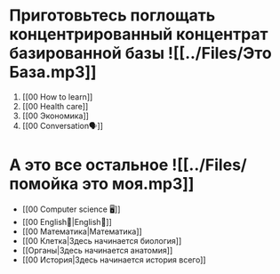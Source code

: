 # Приготовьтесь поглощать концентрированный концентрат базированной базы ![[../Files/Это База.mp3]]
1. [[00 How to learn]]
2. [[00 Health care]]
3. [[00 Экономика]]
4. [[00 Conversation🗣️]]

# А это все остальное ![[../Files/помойка это моя.mp3]]
- [[00 Computer science 🖥️]]
- [[00 English🏴󠁧󠁢󠁥󠁮󠁧󠁿|English🏴󠁧󠁢󠁥󠁮󠁧󠁿]]
- [[00 Математика|Математика]]
- [[00 Клетка|Здесь начинается биология]]
- [[Органы|Здесь начинается анатомия]]
- [[00 История|Здесь начинается история всего]]
